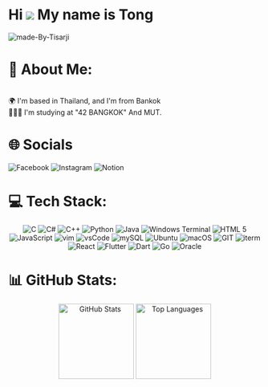 Hi ![](https://user-images.githubusercontent.com/18350557/176309783-0785949b-9127-417c-8b55-ab5a4333674e.gif) My name is Tong
===============================================================================================================================
![made-By-Tisarji](https://github.com/Tisarji/Tisarji/assets/48820052/941b3a48-73ed-4ea2-888c-b50c7dbdc379)

<div align="left">
    <h1>💫 About Me:</h1>
<!--     <div align="left">
Hi, I'm Tisarji, a passionate programmer currently studying at 42 Bangkok. I have a deep love for music, which is the heartbeat of my life. As a programmer, I'm on a mission to excel and make the world a more fascinating place through technology. My journey is one of continuous learning and self-improvement, driven by the desire to become a top-tier programmer and contribute to the forefront of innovation.
    </div> -->
</div>
<div align="left">
    <br>
    🌍 I'm based in Thailand, and I'm from Bankok<br>🧑🏼‍🎓 I'm studying at "42 BANGKOK" And MUT.
</div>

<div align="left">
    <h1> 🌐 Socials </h1>
    <a href="https://www.facebook.com/MrT407" style="text-decoration: none;">
        <img src="https://img.shields.io/badge/Facebook-1877F2?style=for-the-badge&logo=facebook&logoColor=white" alt="Facebook">
    </a>
    <a href="https://instagram.com/Tisarji" style="text-decoration: none;">
        <img src="https://img.shields.io/badge/Instagram-E4405F?style=for-the-badge&logo=instagram&logoColor=white" alt="Instagram">
    </a>
    <a href="https://tidal-name-233.notion.site/42-Bangkok-a212176b031849b281ddab54fdf18763" style="text-decoration: none;">
        <img src="https://img.shields.io/badge/Notion-000000?style=for-the-badge&logo=notion&logoColor=white" alt="Notion">
    </a>
</div>
<!-- <div align="center">
    <a href="https://github.com/kittinan/spotify-github-profile">
        <img src="https://spotify-github-profile.vercel.app/api/view?uid=31dzkxy7by5xfbzjq7c4fidhwgaq&cover_image=true&theme=default&show_offline=false&background_color=121212&interchange=false" alt="Spotify">
    </a>
</div> -->

<div align="left">
    <h1>💻 Tech Stack:</h1>
    <div align="center">
    <img src="https://img.shields.io/badge/c-%2300599C.svg?style=for-the-badge&logo=c&logoColor=white" alt="C">
    <img src="https://img.shields.io/badge/c%23-%23239120.svg?style=for-the-badge&logo=c-sharp&logoColor=white" alt="C#">
    <img src="https://img.shields.io/badge/c++-%2300599C.svg?style=for-the-badge&logo=c%2B%2B&logoColor=white" alt="C++">
    <img src="https://img.shields.io/badge/python-3670A0?style=for-the-badge&logo=python&logoColor=ffdd54" alt="Python">
    <img src="https://img.shields.io/badge/java-%23ED8B00.svg?style=for-the-badge&logo=openjdk&logoColor=white" alt="Java">
    <img src="https://img.shields.io/badge/Windows%20Terminal-%234D4D4D.svg?style=for-the-badge&logo=windows-terminal&logoColor=white" alt="Windows Terminal">
    <img src="https://img.shields.io/badge/HTML5-E34F26?style=for-the-badge&logo=html5&logoColor=white" alt="HTML 5">
    <img src="https://img.shields.io/badge/JavaScript-323330?style=for-the-badge&logo=javascript&logoColor=F7DF1E" alt="JavaScript">
    <img src="https://img.shields.io/badge/VIM-%2311AB00.svg?&style=for-the-badge&logo=vim&logoColor=white" alt="vim">
    <img src="https://img.shields.io/badge/VSCode-0078D4?style=for-the-badge&logo=visual%20studio%20code&logoColor=white" alt="vsCode">
    <img src="https://img.shields.io/badge/MySQL-005C84?style=for-the-badge&logo=mysql&logoColor=white" alt="mySQL">
    <img src="https://img.shields.io/badge/Ubuntu-E95420?style=for-the-badge&logo=ubuntu&logoColor=white" alt="Ubuntu">
    <img src="https://img.shields.io/badge/mac%20os-000000?style=for-the-badge&logo=apple&logoColor=white" alt="macOS">
    <img src="https://img.shields.io/badge/GIT-E44C30?style=for-the-badge&logo=git&logoColor=white" alt="GIT">
    <img src="https://img.shields.io/badge/iTerm2-000000?style=for-the-badge&logo=iterm2&logoColor=white" alt="iterm">
    <img src="https://img.shields.io/badge/react-%2361DAFB.svg?style=for-the-badge&logo=react&logoColor=black" alt="React">
    <img src="https://img.shields.io/badge/flutter-%2302569B.svg?style=for-the-badge&logo=flutter&logoColor=white" alt="Flutter">
    <img src="https://img.shields.io/badge/dart-%230175C2.svg?style=for-the-badge&logo=dart&logoColor=white" alt="Dart">
    <img src="https://img.shields.io/badge/go-%2300ADD8.svg?style=for-the-badge&logo=go&logoColor=white" alt="Go">
    <img src="https://img.shields.io/badge/oracle-F80000?style=for-the-badge&logo=oracle&logoColor=white" alt="Oracle">
    </div>
</div>

<div align="left">
    <h1>📊 GitHub Stats:</h1>
<div align="center">
  <img src="https://github-readme-stats.vercel.app/api?username=Tisarji&theme=merko&hide_border=false&include_all_commits=false&count_private=false" alt="GitHub Stats" height="150"/>
  <img src="https://github-readme-stats.vercel.app/api/top-langs/?username=Tisarji&theme=merko&hide_border=false&include_all_commits=false&count_private=false&layout=compact" alt="Top Languages" height="150"/>
</div>
</div>
